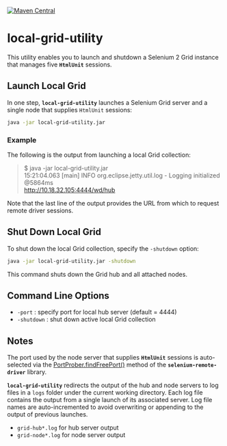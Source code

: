 [![Maven Central](https://img.shields.io/maven-central/v/com.nordstrom.ui-tools/local-grid-utility.svg)](https://mvnrepository.com/artifact/com.nordstrom.ui-tools/local-grid-utility)

# local-grid-utility

This utility enables you to launch and shutdown a Selenium 2 Grid instance that manages five **`HtmlUnit`** sessions.

## Launch Local Grid

In one step, **`local-grid-utility`** launches a Selenium Grid server and a single node that supplies `HtmlUnit` sessions:

```bash
java -jar local-grid-utility.jar
```

### Example

The following is the output from launching a local Grid collection:

> $ java -jar local-grid-utility.jar  
> 15:21:04.063 [main] INFO  org.eclipse.jetty.util.log - Logging initialized @5864ms  
> http://10.18.32.105:4444/wd/hub

Note that the last line of the output provides the URL from which to request remote driver sessions.

## Shut Down Local Grid

To shut down the local Grid collection, specify the `-shutdown` option:

```bash
java -jar local-grid-utility.jar -shutdown
```

This command shuts down the Grid hub and all attached nodes.

## Command Line Options

* `-port` : specify port for local hub server (default = 4444)
* `-shutdown` : shut down active local Grid collection

## Notes

The port used by the node server that supplies **`HtmlUnit`** sessions is auto-selected via the [PortProber.findFreePort()](https://seleniumhq.github.io/selenium/docs/api/java/org/openqa/selenium/net/PortProber.html#findFreePort--) method of the **`selenium-remote-driver`** library.

**`local-grid-utility`** redirects the output of the hub and node servers to log files in a `logs` folder under the current working directory. Each log file contains the output from a single launch of its associated server. Log file names are auto-incremented to avoid overwriting or appending to the output of previous launches.

* `grid-hub*.log` for hub server output
* `grid-node*.log` for node server output
